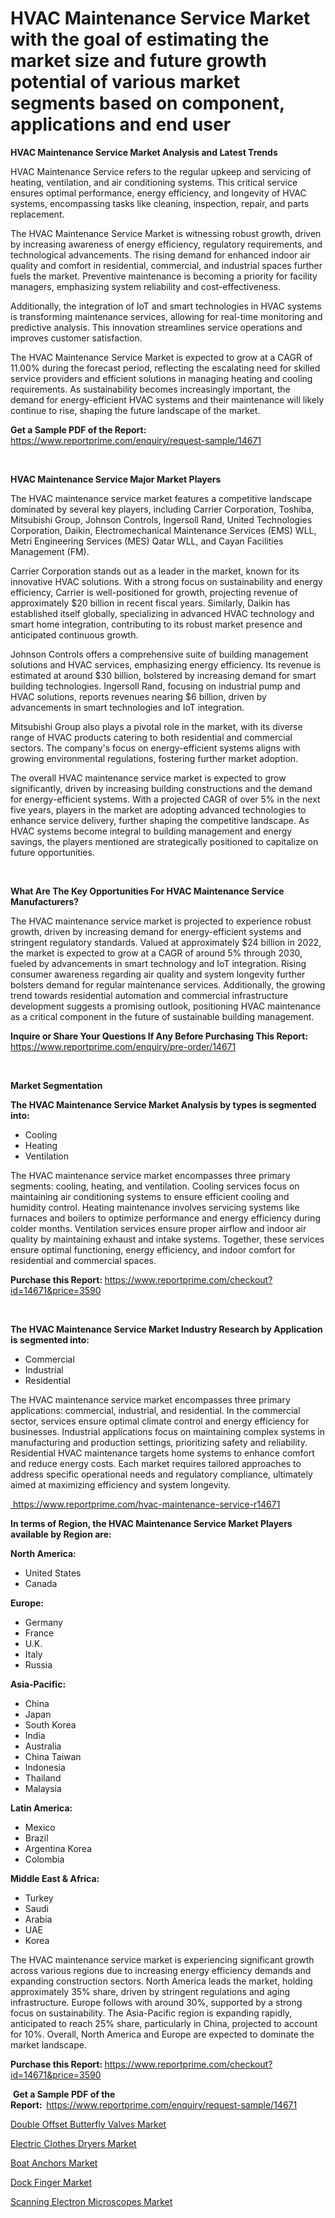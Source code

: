 <p><h1>HVAC Maintenance Service Market with the goal of estimating the market size and future growth potential of various market segments based on component, applications and end user</h1></p><p><strong>HVAC Maintenance Service Market Analysis and Latest Trends</strong></p>
<p><p>HVAC Maintenance Service refers to the regular upkeep and servicing of heating, ventilation, and air conditioning systems. This critical service ensures optimal performance, energy efficiency, and longevity of HVAC systems, encompassing tasks like cleaning, inspection, repair, and parts replacement.</p><p>The HVAC Maintenance Service Market is witnessing robust growth, driven by increasing awareness of energy efficiency, regulatory requirements, and technological advancements. The rising demand for enhanced indoor air quality and comfort in residential, commercial, and industrial spaces further fuels the market. Preventive maintenance is becoming a priority for facility managers, emphasizing system reliability and cost-effectiveness.</p><p>Additionally, the integration of IoT and smart technologies in HVAC systems is transforming maintenance services, allowing for real-time monitoring and predictive analysis. This innovation streamlines service operations and improves customer satisfaction.</p><p>The HVAC Maintenance Service Market is expected to grow at a CAGR of 11.00% during the forecast period, reflecting the escalating need for skilled service providers and efficient solutions in managing heating and cooling requirements. As sustainability becomes increasingly important, the demand for energy-efficient HVAC systems and their maintenance will likely continue to rise, shaping the future landscape of the market.</p></p>
<p><strong>Get a Sample PDF of the Report:&nbsp;</strong> <a href="https://www.reportprime.com/enquiry/request-sample/14671?utm_campaign=3550&utm_medium=2&utm_source=Github&utm_content=ia&utm_term=20032025&utm_id=hvac-maintenance-service">https://www.reportprime.com/enquiry/request-sample/14671</a></p>
<p>&nbsp;</p>
<p><strong>HVAC Maintenance Service Major Market Players</strong></p>
<p><p>The HVAC maintenance service market features a competitive landscape dominated by several key players, including Carrier Corporation, Toshiba, Mitsubishi Group, Johnson Controls, Ingersoll Rand, United Technologies Corporation, Daikin, Electromechanical Maintenance Services (EMS) WLL, Metri Engineering Services (MES) Qatar WLL, and Cayan Facilities Management (FM). </p><p>Carrier Corporation stands out as a leader in the market, known for its innovative HVAC solutions. With a strong focus on sustainability and energy efficiency, Carrier is well-positioned for growth, projecting revenue of approximately $20 billion in recent fiscal years. Similarly, Daikin has established itself globally, specializing in advanced HVAC technology and smart home integration, contributing to its robust market presence and anticipated continuous growth.</p><p>Johnson Controls offers a comprehensive suite of building management solutions and HVAC services, emphasizing energy efficiency. Its revenue is estimated at around $30 billion, bolstered by increasing demand for smart building technologies. Ingersoll Rand, focusing on industrial pump and HVAC solutions, reports revenues nearing $6 billion, driven by advancements in smart technologies and IoT integration.</p><p>Mitsubishi Group also plays a pivotal role in the market, with its diverse range of HVAC products catering to both residential and commercial sectors. The company's focus on energy-efficient systems aligns with growing environmental regulations, fostering further market adoption.</p><p>The overall HVAC maintenance service market is expected to grow significantly, driven by increasing building constructions and the demand for energy-efficient systems. With a projected CAGR of over 5% in the next five years, players in the market are adopting advanced technologies to enhance service delivery, further shaping the competitive landscape. As HVAC systems become integral to building management and energy savings, the players mentioned are strategically positioned to capitalize on future opportunities.</p></p>
<p>&nbsp;</p>
<p><strong>What Are The Key Opportunities For HVAC Maintenance Service Manufacturers?</strong></p>
<p><p>The HVAC maintenance service market is projected to experience robust growth, driven by increasing demand for energy-efficient systems and stringent regulatory standards. Valued at approximately $24 billion in 2022, the market is expected to grow at a CAGR of around 5% through 2030, fueled by advancements in smart technology and IoT integration. Rising consumer awareness regarding air quality and system longevity further bolsters demand for regular maintenance services. Additionally, the growing trend towards residential automation and commercial infrastructure development suggests a promising outlook, positioning HVAC maintenance as a critical component in the future of sustainable building management.</p></p>
<p><strong>Inquire or Share Your Questions If Any Before Purchasing This Report:</strong> <a href="https://www.reportprime.com/enquiry/pre-order/14671?utm_campaign=3550&utm_medium=2&utm_source=Github&utm_content=ia&utm_term=20032025&utm_id=hvac-maintenance-service">https://www.reportprime.com/enquiry/pre-order/14671</a></p>
<p>&nbsp;</p>
<p><strong>Market Segmentation</strong></p>
<p><strong>The HVAC Maintenance Service Market Analysis by types is segmented into:</strong></p>
<p><ul><li>Cooling</li><li>Heating</li><li>Ventilation</li></ul></p>
<p><p>The HVAC maintenance service market encompasses three primary segments: cooling, heating, and ventilation. Cooling services focus on maintaining air conditioning systems to ensure efficient cooling and humidity control. Heating maintenance involves servicing systems like furnaces and boilers to optimize performance and energy efficiency during colder months. Ventilation services ensure proper airflow and indoor air quality by maintaining exhaust and intake systems. Together, these services ensure optimal functioning, energy efficiency, and indoor comfort for residential and commercial spaces.</p></p>
<p><strong>Purchase this Report:&nbsp;</strong><a href="https://www.reportprime.com/checkout?id=14671&price=3590&utm_campaign=3550&utm_medium=2&utm_source=Github&utm_content=ia&utm_term=20032025&utm_id=hvac-maintenance-service">https://www.reportprime.com/checkout?id=14671&price=3590</a></p>
<p>&nbsp;</p>
<p><strong>The HVAC Maintenance Service Market Industry Research by Application is segmented into:</strong></p>
<p><ul><li>Commercial</li><li>Industrial</li><li>Residential</li></ul></p>
<p><p>The HVAC maintenance service market encompasses three primary applications: commercial, industrial, and residential. In the commercial sector, services ensure optimal climate control and energy efficiency for businesses. Industrial applications focus on maintaining complex systems in manufacturing and production settings, prioritizing safety and reliability. Residential HVAC maintenance targets home systems to enhance comfort and reduce energy costs. Each market requires tailored approaches to address specific operational needs and regulatory compliance, ultimately aimed at maximizing efficiency and system longevity.</p></p>
<p><a href="https://www.reportprime.com/hvac-maintenance-service-r14671?utm_campaign=3550&utm_medium=2&utm_source=Github&utm_content=ia&utm_term=20032025&utm_id=hvac-maintenance-service">&nbsp;https://www.reportprime.com/hvac-maintenance-service-r14671</a></p>
<p><strong>In terms of Region, the HVAC Maintenance Service Market Players available by Region are:</strong></p>
<p>
    <p> <strong> North America: </strong>
        <ul>
            <li>United States</li>
            <li>Canada</li>
        </ul>
        </p> 
    <p> <strong> Europe: </strong>
        <ul>
            <li>Germany</li>
            <li>France</li>
            <li>U.K.</li>
            <li>Italy</li>
            <li>Russia</li>
        </ul>
        </p> 
    <p> <strong> Asia-Pacific: </strong>
        <ul>
            <li>China</li>
            <li>Japan</li>
            <li>South Korea</li>
            <li>India</li>
            <li>Australia</li>
            <li>China Taiwan</li>
            <li>Indonesia</li>
            <li>Thailand</li>
            <li>Malaysia</li>
        </ul>
        </p> 
    <p> <strong> Latin America: </strong>
        <ul>
            <li>Mexico</li>
            <li>Brazil</li>
            <li>Argentina Korea</li>
            <li>Colombia</li>
        </ul>
        </p> 
    <p> <strong> Middle East & Africa: </strong>
        <ul>
            <li>Turkey</li>
            <li>Saudi</li>
            <li>Arabia</li>
            <li>UAE</li>
            <li>Korea</li>
        </ul>
    </p>
    </p>
<p><p>The HVAC maintenance service market is experiencing significant growth across various regions due to increasing energy efficiency demands and expanding construction sectors. North America leads the market, holding approximately 35% share, driven by stringent regulations and aging infrastructure. Europe follows with around 30%, supported by a strong focus on sustainability. The Asia-Pacific region is expanding rapidly, anticipated to reach 25% share, particularly in China, projected to account for 10%. Overall, North America and Europe are expected to dominate the market landscape.</p></p>
<p><strong>Purchase this Report: </strong><a href="https://www.reportprime.com/checkout?id=14671&price=3590&utm_campaign=3550&utm_medium=2&utm_source=Github&utm_content=ia&utm_term=20032025&utm_id=hvac-maintenance-service">https://www.reportprime.com/checkout?id=14671&price=3590</a></p>
<p>&nbsp;<strong>Get a Sample PDF of the Report:&nbsp;&nbsp;</strong><a href="https://www.reportprime.com/enquiry/request-sample/14671?utm_campaign=3550&utm_medium=2&utm_source=Github&utm_content=ia&utm_term=20032025&utm_id=hvac-maintenance-service">https://www.reportprime.com/enquiry/request-sample/14671</a></p>
<p><strong></strong></p>
<p><p><a href="https://www.linkedin.com/pulse/double-offset-butterfly-valves-market-size-revenue-trend-hta5c?utm_campaign=3550&utm_medium=2&utm_source=Github&utm_content=ia&utm_term=20032025&utm_id=hvac-maintenance-service">Double Offset Butterfly Valves Market</a></p><p><a href="https://www.linkedin.com/pulse/comprehensive-analysis-electric-clothes-dryers-market-hdd8c?utm_campaign=3550&utm_medium=2&utm_source=Github&utm_content=ia&utm_term=20032025&utm_id=hvac-maintenance-service">Electric Clothes Dryers Market</a></p><p><a href="https://www.linkedin.com/pulse/boat-anchors-market-report-analyzing-competitive-dynamics-ufwbc?utm_campaign=3550&utm_medium=2&utm_source=Github&utm_content=ia&utm_term=20032025&utm_id=hvac-maintenance-service">Boat Anchors Market</a></p><p><a href="https://www.linkedin.com/pulse/according-market-research-dock-finger-size-growing-cagr-g4xic?utm_campaign=3550&utm_medium=2&utm_source=Github&utm_content=ia&utm_term=20032025&utm_id=hvac-maintenance-service">Dock Finger Market</a></p><p><a href="https://www.linkedin.com/pulse/scanning-electron-microscopes-market-research-future-outlook-vlhlc?utm_campaign=3550&utm_medium=2&utm_source=Github&utm_content=ia&utm_term=20032025&utm_id=hvac-maintenance-service">Scanning Electron Microscopes Market</a></p></p>